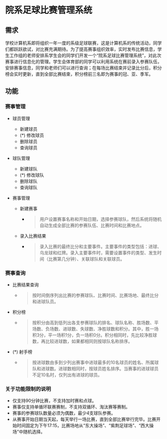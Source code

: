 # 院系足球比赛管理系统

## 需求

学校计算机系即将组织一年一度的系级足球联赛，这是计算机系的传统活动，同学们都跃跃欲试，对比赛充满期待。为了提高赛事组织效率，实时发布比赛信息，学生工作组的老师安排系学生会的同学们开发一个“院系足球比赛管理系统”，对此次赛事进行信息化的管理。学生会体育部的同学可以利用系统在赛前录入参赛队伍，安排赛事信息，同学和老师们可以进行查询；在每场比赛结束并记录比分后，积分榜会实时更新，直到全部比赛结束，积分榜前三名即为赛事的冠、亚、季军。

## 功能

### 赛事管理

- 球员管理
  - 新建球员
  - (*) 修改球员
  - 删除球员
  - 查询球员

- 球队管理
  - 新建球队
  - (*) 修改球队
  - 删除球队
  - 查询球队

- 赛事管理
  - 新建赛事
    - > 用户设置赛事名称和开始日期，选择参赛球队，然后系统将随机自动生成全部比赛的参赛队伍、比赛时间和比赛地点。
  - 录入比赛结果
    - > 录入比赛的最终比分和主要事件。主要事件的类型包括：进球、乌龙球和红牌。录入主要事件时，需要设置事件的类型、发生时间（比赛第几分钟）、关联球队和关联球员。

### 赛事查询

- 比赛结果查询
  - > 按时间倒序列出比赛的参赛球队、比赛时间、比赛场地、最终比分和进球队员。

- 积分榜
  - > 按积分由高到低列出各支参赛球队的排名、球队名称、胜场数、平场数、负场数、进球数、失球数、净胜球数和积分。其中，胜一场积3分，平一场积1分，负一场积0分。积分相同时，先比较净胜球数，再比较进球数，如果都相同则按球队名称排序。

- (*) 射手榜
  - > 按进球数由多到少列出赛事中进球最多的10名球员的姓名、所属球队和进球数。进球数相同时，按球员姓名排序。当赛事的进球球员不足10名时，仅列出有进球的球员。

### 关于功能限制的说明

- 仅支持90分钟比赛，不支持加时赛和点球。
- 赛事仅支持单循环联赛赛制，不支持双循环、淘汰赛等赛制。
- 赛事的参赛球队数量必须为偶数，最少4支球队参赛。
- 从赛事开始日期当天起，每天举行一场比赛，直到全部比赛举行完毕。比赛开始时间固定为下午17:15，比赛场地从“东大操场”、“紫荆足球场”、“西大操场”中随机选择。
